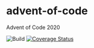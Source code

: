 # advent-of-code

Advent of Code 2020

![Build](https://travis-ci.com/johnsickels/advent-of-code.svg?branch=master)
[![Coverage Status](https://coveralls.io/repos/github/johnsickels/advent-of-code/badge.svg?branch=master)](https://coveralls.io/github/johnsickels/advent-of-code?branch=master)
